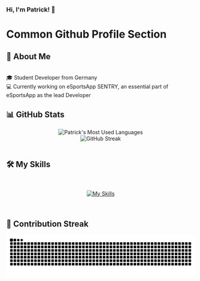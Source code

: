 

### Hi, I'm Patrick! 👋

# Common Github Profile Section


## 🚀 About Me
<br>
🎓 Student Developer from Germany
<br>
💻 Currently working on eSportsApp SENTRY, an essential part of eSportsApp as the lead Developer

<br>





## 📊 GitHub Stats

<div align="center">
  <img alt="Patrick's Most Used Languages" src="https://githubstats.maierfabian.de/api/top-langs?username=ZarmeKatze&theme=gruvbox&bg_color=00000000&show_icons=true&hide_border=true&layout=compact&card_width=350" />
</div><div align="center">
  <img src="https://streak-stats.demolab.com?user=ZarmeKatze&theme=highcontrast&hide_border=true&date_format=j%20M%5B%20Y%5D&mode=weekly&background=00000000" alt="GitHub Streak" />
</div><br>


## 🛠️ My Skills


<br>

<div align="center">

[![My Skills](https://skillicons.dev/icons?i=js,html,bootstrap,discordjs,figma,git,github,nextjs,nodejs,npm,react,ts,cs,tailwind,angular)](https://maierfabian.de)
</div>

<br>



## 🐍 Contribution Streak

<div align="center">
  <img src="https://raw.githubusercontent.com/ZarmeKatze/ZarmeKatze/output/snake.svg" alt="Snake animation" />
</div>






